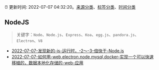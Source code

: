 :alarm_clock: 更新时间: 2022-07-07 04:32:20。[来源分类](../README.md)、[标签分类](../TAGS.md)、[时间分类](../TIMELINE.md)

## NodeJS


> 关键字：`Node`、`Node.js`、`Express`、`Koa`、`egg.js`、`pandora.js`、`Electron`、`V8`



- [2022-07-07-发现新的-js-运行时，-2～-3-倍快于-Node.js](https://www.v2ex.com/t/864640) 
- [2022-07-07-如何用-web,electron,node,mysql,docker-实现一个可以快速移植的，数据本地化存储的-web-应用](https://www.v2ex.com/t/864615) 